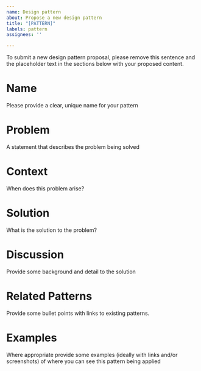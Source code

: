 ```yaml
---
name: Design pattern
about: Propose a new design pattern
title: "[PATTERN]"
labels: pattern
assignees: ''

---
```


To submit a new design pattern proposal, please remove this sentence and the placeholder text in the sections below with your proposed content.

# Name

Please provide a clear, unique name for your pattern

# Problem

A statement that describes the problem being solved

# Context

When does this problem arise?

# Solution

What is the solution to the problem?

# Discussion

Provide some background and detail to the solution

# Related Patterns

Provide some bullet points with links to existing patterns.

# Examples

Where appropriate provide some examples (ideally with links and/or screenshots) of where you can see this pattern being applied
